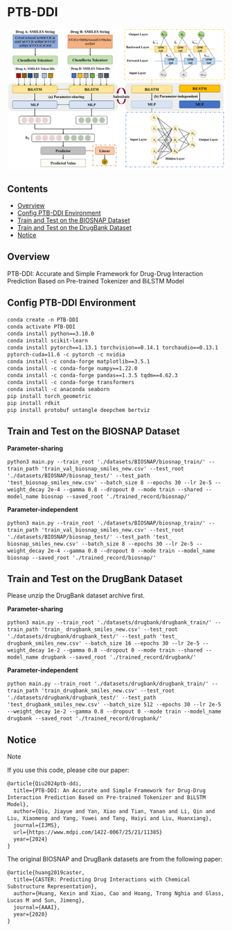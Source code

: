 # PTB-DDI

![](https://github.com/drunkprogrammer/PTB-DDI/blob/main/Overall-Architecture.png)

## Contents

- [Overview](#Overview)
- [Config PTB-DDI Environment](#Config-PTB-DDI-Environment)
- [Train and Test on the BIOSNAP Dataset](#Train-and-Test-on-the-BIOSNAP-dataset)
- [Train and Test on the DrugBank Dataset](#Train-and-Test-on-the-DrugBank-dataset)
- [Notice](#Notice)

## Overview

PTB-DDI: Accurate and Simple Framework for Drug-Drug Interaction Prediction Based on Pre-trained Tokenizer and BiLSTM Model

## Config PTB-DDI Environment

```
conda create -n PTB-DDI
conda activate PTB-DDI
conda install python==3.10.0
conda install scikit-learn
conda install pytorch==1.13.1 torchvision==0.14.1 torchaudio==0.13.1 pytorch-cuda=11.6 -c pytorch -c nvidia
conda install -c conda-forge matplotlib==3.5.1
conda install -c conda-forge numpy==1.22.0
conda install -c conda-forge pandas==1.3.5 tqdm==4.62.3
conda install -c conda-forge transformers
conda install -c anaconda seaborn
pip install torch_geometric
pip install rdkit
pip install protobuf untangle deepchem bertviz
```

## Train and Test on the BIOSNAP Dataset

**Parameter-sharing**
```
python3 main.py --train_root './datasets/BIOSNAP/biosnap_train/' --train_path 'train_val_biosnap_smiles_new.csv' --test_root './datasets/BIOSNAP/biosnap_test/' --test_path 'test_biosnap_smiles_new.csv' --batch_size 8 --epochs 30 --lr 2e-5 --weight_decay 2e-4 --gamma 0.8 --dropout 0 --mode train --shared --model_name biosnap --saved_root './trained_record/biosnap/'
```

**Parameter-independent**
```
python3 main.py --train_root './datasets/BIOSNAP/biosnap_train/' --train_path 'train_val_biosnap_smiles_new.csv' --test_root './datasets/BIOSNAP/biosnap_test/' --test_path 'test_ biosnap_smiles_new.csv' --batch_size 8 --epochs 30 --lr 2e-5 --weight_decay 2e-4 --gamma 0.8 --dropout 0 --mode train --model_name biosnap --saved_root './trained_record/biosnap/'
```

<!--### Test using our best model

**Parameter-sharing**
```
python3 test.py --test_root './datasets/BIOSNAP/biosnap_test/' --test_path 'test_ biosnap_smiles_new.csv' --batch_size 8 --epochs 30 --lr 2e-5 --weight_decay 2e-4 --gamma 0.8 --dropout 0 --mode test --shared --model_name biosnap --saved_root './trained_record/biosnap/' --load_model_path './trained_record/biosnap/parameter_sharing/'
```

**Parameter-independent**
```
python3 test.py --test_root './datasets/BIOSNAP/biosnap_test/' --test_path 'test_ biosnap_smiles_new.csv' --batch_size 8 --epochs 30 --lr 2e-5 --weight_decay 2e-4 --gamma 0.8 --dropout 0 --mode test --model_name biosnap --saved_root './trained_record/biosnap/' --load_model_path './trained_record/biosnap/parameter_independent/'
```
-->

## Train and Test on the DrugBank Dataset

Please unzip the DrugBank dataset archive first.

**Parameter-sharing**

```
python3 main.py --train_root './datasets/drugbank/drugbank_train/' --train_path 'train_ drugbank_smiles_new.csv' --test_root './datasets/drugbank/drugbank_test/' --test_path 'test_ drugbank_smiles_new.csv' --batch_size 16 --epochs 30 --lr 2e-5 --weight_decay 1e-2 --gamma 0.8 --dropout 0 --mode train --shared --model_name drugbank --saved_root './trained_record/drugbank/'
```

**Parameter-independent**

```
python main.py --train_root './datasets/drugbank/drugbank_train/' --train_path 'train_drugbank_smiles_new.csv' --test_root './datasets/drugbank/drugbank_test/' --test_path 'test_drugbank_smiles_new.csv' --batch_size 512 --epochs 30 --lr 2e-5 --weight_decay 1e-2 --gamma 0.8 --dropout 0 --mode train --model_name drugbank --saved_root './trained_record/drugbank/'
```

<!-- ### Test using our best model

**Parameter-sharing**
```
python3 ddi2013.py --test_root './datasets/drugbank/drugbank_test/' --test_path 'test_ drugbank_smiles_new.csv' --batch_size 16 --lr 2e-5 --weight_decay 1e-2 --gamma 0.8 --dropout 0 --mode test --shared --model_name drugbank --saved_root './trained_record/drugbank/' --load_model_path './trained_record/drugbank/parameter_sharing/'
```

**Parameter-independent**
```
python3 ddi2013.py --test_root './datasets/drugbank/drugbank_test/' --test_path 'test_ drugbank_smiles_new.csv' --batch_size 16 --lr 2e-5 --weight_decay 1e-2 --gamma 0.8 --dropout 0 --mode test --model_name drugbank --saved_root './trained_record/drugbank/' --load_model_path './trained_record/drugbank/parameter_independent/'
```
-->

## Notice

> [!NOTE]
> If you use this code, please cite our paper:

```
@article{Qiu2024ptb-ddi,
  title={PTB-DDI: An Accurate and Simple Framework for Drug-Drug Interaction Prediction Based on Pre-trained Tokenizer and BiLSTM Model},
  author={Qiu, Jiayue and Yan, Xiao and Tian, Yanan and Li, Qin and Liu, Xiaomeng and Yang, Yuwei and Tang, Haiyi and Liu, Huanxiang},
  journal={IJMS},
  url={https://www.mdpi.com/1422-0067/25/21/11385}
  year={2024}
}
```

The original BIOSNAP and DrugBank datasets are from the following paper:

```
@article{huang2019caster,
  title={CASTER: Predicting Drug Interactions with Chemical Substructure Representation},
  author={Huang, Kexin and Xiao, Cao and Hoang, Trong Nghia and Glass, Lucas M and Sun, Jimeng},
  journal={AAAI},
  year={2020}
}
```
